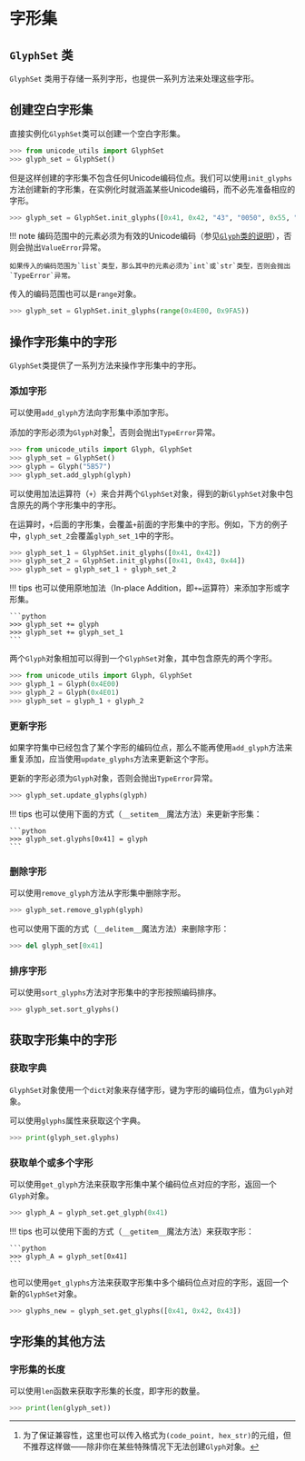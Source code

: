 # 字形集

## `GlyphSet` 类

`GlyphSet` 类用于存储一系列字形，也提供一系列方法来处理这些字形。

## 创建空白字形集

直接实例化`GlyphSet`类可以创建一个空白字形集。

```python
>>> from unicode_utils import GlyphSet
>>> glyph_set = GlyphSet()
```

但是这样创建的字形集不包含任何Unicode编码位点。我们可以使用`init_glyphs`方法创建新的字形集，在实例化时就涵盖某些Unicode编码，而不必先准备相应的字形。

```python
>>> glyph_set = GlyphSet.init_glyphs([0x41, 0x42, "43", "0050", 0x55, "76"])
```

!!! note
    编码范围中的元素必须为有效的Unicode编码（参见[`Glyph`类的说明](glyph.md#glyph类)），否则会抛出`ValueError`异常。

    如果传入的编码范围为`list`类型，那么其中的元素必须为`int`或`str`类型，否则会抛出`TypeError`异常。

传入的编码范围也可以是`range`对象。

```python
>>> glyph_set = GlyphSet.init_glyphs(range(0x4E00, 0x9FA5))
```

## 操作字形集中的字形

`GlyphSet`类提供了一系列方法来操作字形集中的字形。

### 添加字形

可以使用`add_glyph`方法向字形集中添加字形。

添加的字形必须为`Glyph`对象[^1]，否则会抛出`TypeError`异常。

```python
>>> from unicode_utils import Glyph, GlyphSet
>>> glyph_set = GlyphSet()
>>> glyph = Glyph("5B57")
>>> glyph_set.add_glyph(glyph)
```

可以使用加法运算符（`+`）来合并两个`GlyphSet`对象，得到的新`GlyphSet`对象中包含原先的两个字形集中的字形。

在运算时，`+`后面的字形集，会覆盖`+`前面的字形集中的字形。例如，下方的例子中，`glyph_set_2`会覆盖`glyph_set_1`中的字形。

```python
>>> glyph_set_1 = GlyphSet.init_glyphs([0x41, 0x42])
>>> glyph_set_2 = GlyphSet.init_glyphs([0x41, 0x43, 0x44])
>>> glyph_set = glyph_set_1 + glyph_set_2
```

!!! tips
    也可以使用原地加法（In-place Addition，即`+=`运算符）来添加字形或字形集。

    ```python
    >>> glyph_set += glyph
    >>> glyph_set += glyph_set_1
    ```

两个`Glyph`对象相加可以得到一个`GlyphSet`对象，其中包含原先的两个字形。

```python
>>> from unicode_utils import Glyph, GlyphSet
>>> glyph_1 = Glyph(0x4E00)
>>> glyph_2 = Glyph(0x4E01)
>>> glyph_set = glyph_1 + glyph_2
```

### 更新字形

如果字符集中已经包含了某个字形的编码位点，那么不能再使用`add_glyph`方法来重复添加，应当使用`update_glyphs`方法来更新这个字形。

更新的字形必须为`Glyph`对象，否则会抛出`TypeError`异常。

```python
>>> glyph_set.update_glyphs(glyph)
```

!!! tips
    也可以使用下面的方式（`__setitem__`魔法方法）来更新字形集：

    ```python
    >>> glyph_set.glyphs[0x41] = glyph
    ```

### 删除字形

可以使用`remove_glyph`方法从字形集中删除字形。

```python
>>> glyph_set.remove_glyph(glyph)
```

也可以使用下面的方式（`__delitem__`魔法方法）来删除字形：

```python
>>> del glyph_set[0x41]
```

### 排序字形

可以使用`sort_glyphs`方法对字形集中的字形按照编码排序。

```python
>>> glyph_set.sort_glyphs()
```

## 获取字形集中的字形

### 获取字典

`GlyphSet`对象使用一个`dict`对象来存储字形，键为字形的编码位点，值为`Glyph`对象。

可以使用`glyphs`属性来获取这个字典。

```python
>>> print(glyph_set.glyphs)
```

### 获取单个或多个字形

可以使用`get_glyph`方法来获取字形集中某个编码位点对应的字形，返回一个`Glyph`对象。

```python
>>> glyph_A = glyph_set.get_glyph(0x41)
```

!!! tips
    也可以使用下面的方式（`__getitem__`魔法方法）来获取字形：

    ```python
    >>> glyph_A = glyph_set[0x41]
    ```

也可以使用`get_glyphs`方法来获取字形集中多个编码位点对应的字形，返回一个新的`GlyphSet`对象。

```python
>>> glyphs_new = glyph_set.get_glyphs([0x41, 0x42, 0x43])
```

## 字形集的其他方法

### 字形集的长度

可以使用`len`函数来获取字形集的长度，即字形的数量。

```python
>>> print(len(glyph_set))
```

[^1]: 为了保证兼容性，这里也可以传入格式为`(code_point, hex_str)`的元组，但不推荐这样做——除非你在某些特殊情况下无法创建`Glyph`对象。
